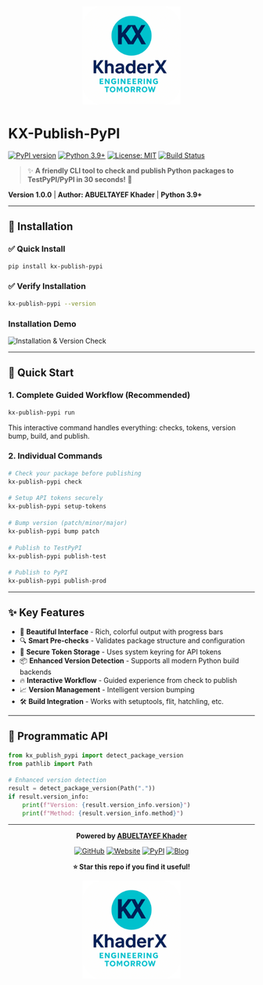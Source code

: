 <div align="center">
  <img src="logo/logo-2-1.png" alt="KX-Publish-PyPI Logo" width="200"/>
</div>

# KX-Publish-PyPI

[![PyPI version](https://badge.fury.io/py/kx_publish_pypi.svg)](https://pypi.org/project/kx_publish_pypi/)
[![Python 3.9+](https://img.shields.io/badge/python-3.9+-blue.svg)](https://www.python.org/downloads/)
[![License: MIT](https://img.shields.io/badge/License-MIT-yellow.svg)](https://opensource.org/licenses/MIT)
[![Build Status](https://img.shields.io/github/actions/workflow/status/Khader-X/kx-publish-pypi/ci.yml)](https://github.com/Khader-X/kx-publish-pypi/actions)

> ✨ **A friendly CLI tool to check and publish Python packages to TestPyPI/PyPI in 30 seconds!** 🚀

**Version 1.0.0** | **Author: ABUELTAYEF Khader** | **Python 3.9+**

---

## 🚀 Installation

### ✅ Quick Install
```bash
pip install kx-publish-pypi
```

### ✅ Verify Installation
```bash
kx-publish-pypi --version
```

### Installation Demo
![Installation & Version Check](screenshots/kx-publish-pypi_video_installation_version.gif)

---

## 🚀 Quick Start

### 1. Complete Guided Workflow (**Recommended**)
```bash
kx-publish-pypi run
```
This interactive command handles everything: checks, tokens, version bump, build, and publish.

### 2. Individual Commands
```bash
# Check your package before publishing
kx-publish-pypi check

# Setup API tokens securely
kx-publish-pypi setup-tokens

# Bump version (patch/minor/major)
kx-publish-pypi bump patch

# Publish to TestPyPI
kx-publish-pypi publish-test

# Publish to PyPI
kx-publish-pypi publish-prod
```

---

## ✨ Key Features

- 🎨 **Beautiful Interface** - Rich, colorful output with progress bars
- 🔍 **Smart Pre-checks** - Validates package structure and configuration
- 🔐 **Secure Token Storage** - Uses system keyring for API tokens
- 📦 **Enhanced Version Detection** - Supports all modern Python build backends
- 🔥 **Interactive Workflow** - Guided experience from check to publish
- 📈 **Version Management** - Intelligent version bumping
- 🛠️ **Build Integration** - Works with setuptools, flit, hatchling, etc.

---

## 🚀 Programmatic API

```python
from kx_publish_pypi import detect_package_version
from pathlib import Path

# Enhanced version detection
result = detect_package_version(Path("."))
if result.version_info:
    print(f"Version: {result.version_info.version}")
    print(f"Method: {result.version_info.method}")
```

---

<div align="center">

**Powered by [ABUELTAYEF Khader](https://github.com/Khader-X)**

[![GitHub](https://img.shields.io/badge/GitHub-Khader--X-blue)](https://github.com/Khader-X)
[![Website](https://img.shields.io/badge/Website-KhaderX.com-blue)](https://KhaderX.com/)
[![PyPI](https://img.shields.io/badge/PyPI-KhaderX-orange)](https://pypi.org/user/KhaderX/)
[![Blog](https://img.shields.io/badge/Blog-KhaderX-green)](https://khaderabueltayef.blogspot.com/)

**⭐ Star this repo if you find it useful!**

</div>

<div align="center">
  <img src="logo/logo-2-1.png" alt="KX-Publish-PyPI Logo" width="200"/>
</div>